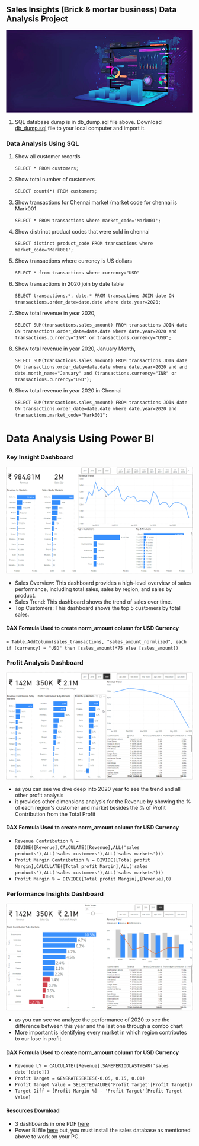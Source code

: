 ## Sales Insights (Brick & mortar business) Data Analysis Project
![text](https://github.com/suhaib-codes/Brick-and-mortar-business-Sales-Insights/blob/main/Pic/Cover%20Photo_Sales%20Insights%20Brick%20%26%20mortar%20business.jpg)

1. SQL database dump is in db_dump.sql file above. Download  [db_dump.sql](https://github.com/suhaib-codes/Brick-and-mortar-business-Sales-Insights/blob/main/db_dump.sql) file to your local computer and import it.

### Data Analysis Using SQL

1. Show all customer records

    `SELECT * FROM customers;`

1. Show total number of customers

    `SELECT count(*) FROM customers;`

1. Show transactions for Chennai market (market code for chennai is Mark001

    `SELECT * FROM transactions where market_code='Mark001';`

1. Show distrinct product codes that were sold in chennai

    `SELECT distinct product_code FROM transactions where market_code='Mark001';`

1. Show transactions where currency is US dollars

    `SELECT * from transactions where currency="USD"`

1. Show transactions in 2020 join by date table

    `SELECT transactions.*, date.*
     FROM transactions JOIN date
     ON transactions.order_date=date.date
     where date.year=2020;`

1. Show total revenue in year 2020,

    `SELECT SUM(transactions.sales_amount)
     FROM transactions JOIN date
     ON transactions.order_date=date.date
     where date.year=2020 and transactions.currency="INR" or transactions.currency="USD";`
	
1. Show total revenue in year 2020, January Month,

    `SELECT SUM(transactions.sales_amount)
    FROM transactions JOIN date
    ON transactions.order_date=date.date
    where date.year=2020 and and date.month_name="January"
    and (transactions.currency="INR" or transactions.currency="USD");`

1. Show total revenue in year 2020 in Chennai

    `SELECT SUM(transactions.sales_amount)
     FROM transactions JOIN date
     ON transactions.order_date=date.date
     where date.year=2020
     and transactions.market_code="Mark001";`


Data Analysis Using Power BI
============================

### Key Insight Dashboard

   ![alt text](https://github.com/suhaib-codes/Brick-and-mortar-business-Sales-Insights/blob/main/Pic/1-%20Key%20Insights.png)

* Sales Overview: This dashboard provides a high-level overview of sales performance, including total sales, sales by region, and sales by product.
* Sales Trend: This dashboard shows the trend of sales over time.
* Top Customers: This dashboard shows the top 5 customers by total sales.


#### DAX Formula Used to create norm_amount column for USD Currency


`= Table.AddColumn(sales_transactions, "sales_amount_normlized", each if [currency] = "USD" then [sales_amount]*75 else [sales_amount])`

### Profit Analysis Dashboard

   ![alt text](https://github.com/suhaib-codes/Brick-and-mortar-business-Sales-Insights/blob/main/Pic/2-%20Profit%20Analysis.png)
* as you can see we dive deep into 2020 year to see the trend and all other profit analysis
* it provides other dimensions analysis for the Revenue by showing the % of each region's customer and market besides the % of Profit Contribution from the Total Profit


#### DAX Formula Used to create norm_amount column for USD Currency

* `Revenue Contribution % = DIVIDE([Revenue],CALCULATE([Revenue],ALL('sales products'),ALL('sales customers'),ALL('sales markets')))`
* `Profit Margin Contribution % = DIVIDE([Total profit Margin],CALCULATE([Total profit Margin],ALL('sales products'),ALL('sales customers'),ALL('sales markets')))`
* `Profit Margin % = DIVIDE([Total profit Margin],[Revenue],0)`

### Performance Insights Dashboard

   ![alt text](https://github.com/suhaib-codes/Brick-and-mortar-business-Sales-Insights/blob/main/Pic/3-%20Performance%20Insights.png)
* as you can see we analyze the performance of 2020 to see the difference between this year and the last one through a combo chart
* More important is identifying every market in which region contributes to our lose in profit 


#### DAX Formula Used to create norm_amount column for USD Currency

* `Revenue LY = CALCULATE([Revenue],SAMEPERIODLASTYEAR('sales date'[date]))`
* `Profit Target = GENERATESERIES(-0.05, 0.15, 0.01)`
* `Profit Target Value = SELECTEDVALUE('Profit Target'[Profit Target])`
* `Target Diff = [Profit Margin %] - 'Profit Target'[Profit Target Value]`

#### Resources Download
* 3 dashboards in one PDF [here](https://github.com/suhaib-codes/Brick-and-mortar-business-Sales-Insights/blob/main/Sales%20Report.pdf) 
* Power BI file [here](https://github.com/suhaib-codes/Brick-and-mortar-business-Sales-Insights/blob/main/sales.pbix) but, you must install the sales database as mentioned above to work on your PC. 

